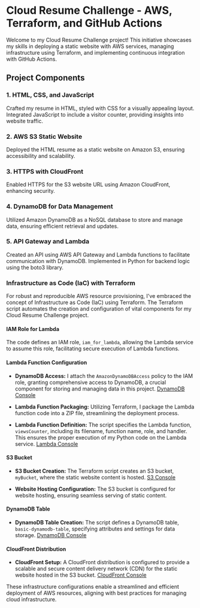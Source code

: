 # Cloud Resume Challenge - AWS, Terraform, and GitHub Actions

Welcome to my Cloud Resume Challenge project! This initiative showcases my skills in deploying a static website with AWS services, managing infrastructure using Terraform, and implementing continuous integration with GitHub Actions.

## Project Components

### 1. HTML, CSS, and JavaScript

Crafted my resume in HTML, styled with CSS for a visually appealing layout. Integrated JavaScript to include a visitor counter, providing insights into website traffic.

### 2. AWS S3 Static Website

Deployed the HTML resume as a static website on Amazon S3, ensuring accessibility and scalability.

### 3. HTTPS with CloudFront

Enabled HTTPS for the S3 website URL using Amazon CloudFront, enhancing security.

### 4. DynamoDB for Data Management

Utilized Amazon DynamoDB as a NoSQL database to store and manage data, ensuring efficient retrieval and updates.

### 5. API Gateway and Lambda

Created an API using AWS API Gateway and Lambda functions to facilitate communication with DynamoDB. Implemented in Python for backend logic using the boto3 library.

### Infrastructure as Code (IaC) with Terraform

For robust and reproducible AWS resource provisioning, I've embraced the concept of Infrastructure as Code (IaC) using Terraform. The Terraform script automates the creation and configuration of vital components for my Cloud Resume Challenge project.

#### IAM Role for Lambda

The code defines an IAM role, `iam_for_lambda`, allowing the Lambda service to assume this role, facilitating secure execution of Lambda functions.

#### Lambda Function Configuration

- **DynamoDB Access:** I attach the `AmazonDynamoDBAccess` policy to the IAM role, granting comprehensive access to DynamoDB, a crucial component for storing and managing data in this project. [DynamoDB Console](https://console.aws.amazon.com/dynamodb/)
  
- **Lambda Function Packaging:** Utilizing Terraform, I package the Lambda function code into a ZIP file, streamlining the deployment process.
  
- **Lambda Function Definition:** The script specifies the Lambda function, `viewsCounter`, including its filename, function name, role, and handler. This ensures the proper execution of my Python code on the Lambda service. [Lambda Console](https://console.aws.amazon.com/)

#### S3 Bucket

- **S3 Bucket Creation:** The Terraform script creates an S3 bucket, `myBucket`, where the static website content is hosted. [S3 Console](https://s3.console.aws.amazon.com/)
  
- **Website Hosting Configuration:** The S3 bucket is configured for website hosting, ensuring seamless serving of static content.

#### DynamoDB Table

- **DynamoDB Table Creation:** The script defines a DynamoDB table, `basic-dynamodb-table`, specifying attributes and settings for data storage. [DynamoDB Console](https://console.aws.amazon.com/dynamodb/)

#### CloudFront Distribution

- **CloudFront Setup:** A CloudFront distribution is configured to provide a scalable and secure content delivery network (CDN) for the static website hosted in the S3 bucket. [CloudFront Console](https://console.aws.amazon.com/cloudfront/)



These infrastructure configurations enable a streamlined and efficient deployment of AWS resources, aligning with best practices for managing cloud infrastructure.

